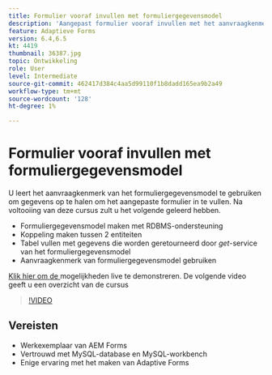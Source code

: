 ```yaml
---
title: Formulier vooraf invullen met formuliergegevensmodel
description: 'Aangepast formulier vooraf invullen met het aanvraagkenmerk van het formuliergegevensmodel '
feature: Adaptieve Forms
version: 6.4,6.5
kt: 4419
thumbnail: 36387.jpg
topic: Ontwikkeling
role: User
level: Intermediate
source-git-commit: 462417d384c4aa5d99110f1b8dadd165ea9b2a49
workflow-type: tm+mt
source-wordcount: '128'
ht-degree: 1%

---
```



# Formulier vooraf invullen met formuliergegevensmodel

U leert het aanvraagkenmerk van het formuliergegevensmodel te gebruiken om gegevens op te halen om het aangepaste formulier in te vullen.
Na voltooiing van deze cursus zult u het volgende geleerd hebben.

* Formuliergegevensmodel maken met RDBMS-ondersteuning
* Koppeling maken tussen 2 entiteiten
* Tabel vullen met gegevens die worden geretourneerd door _get_-service van het formuliergegevensmodel
* Aanvraagkenmerk van formuliergegevensmodel gebruiken


[Klik hier om de ](https://forms.enablementadobe.com/content/dam/formsanddocuments/fdmwithrequestparameterinurl/jcr:content?wcmmode=disabled&amp;empID=207)
mogelijkheden live te demonstreren. De volgende video geeft u een overzicht van de cursus
>[!VIDEO](https://video.tv.adobe.com/v/36387/quality=9)

## Vereisten

* Werkexemplaar van AEM Forms
* Vertrouwd met MySQL-database en MySQL-workbench
* Enige ervaring met het maken van Adaptive Forms

